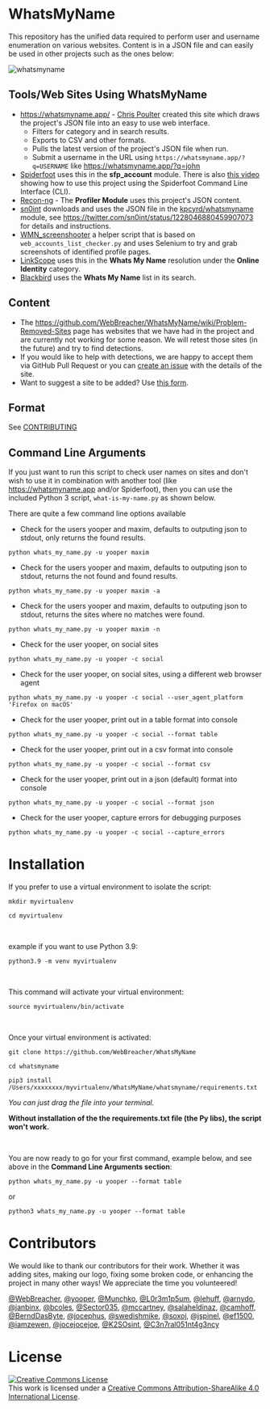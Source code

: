 # WhatsMyName

This repository has the unified data required to perform user and username enumeration on various websites. Content is in a JSON file and can easily be used in other projects such as the ones below:

![whatsmyname](whatsmyname.png)

## Tools/Web Sites Using WhatsMyName

* https://whatsmyname.app/ - [Chris Poulter](https://twitter.com/osintcombine) created this site which draws the project's JSON file into an easy to use web interface.
  * Filters for category and in search results.
  * Exports to CSV and other formats.
  * Pulls the latest version of the project's JSON file when run.
  * Submit a username in the URL using `https://whatsmyname.app/?q=USERNAME` like https://whatsmyname.app/?q=john
* [Spiderfoot](https://github.com/smicallef/spiderfoot) uses this in the **sfp_account** module. There is also [this video](https://asciinema.org/a/295923) showing how to use this project using the Spiderfoot Command Line Interface (CLI).
* [Recon-ng](https://github.com/lanmaster53/recon-ng) - The **Profiler Module** uses this project's JSON content.
* [sn0int](https://github.com/kpcyrd/sn0int) downloads and uses the JSON file in the [kpcyrd/whatsmyname](https://sn0int.com/r/kpcyrd/whatsmyname) module, see https://twitter.com/sn0int/status/1228046880459907073 for details and instructions.
* [WMN_screenshooter](https://github.com/swedishmike/WMN_screenshooter) a helper script that is based on `web_accounts_list_checker.py` and uses Selenium to try and grab screenshots of identified profile pages.
* [LinkScope](https://github.com/AccentuSoft/LinkScope_Client) uses this in the **Whats My Name** resolution under the **Online Identity** category.
* [Blackbird](https://github.com/p1ngul1n0/blackbird) uses the **Whats My Name** list in its search.


## Content

* The https://github.com/WebBreacher/WhatsMyName/wiki/Problem-Removed-Sites page has websites that we have had in the project and are currently not working for some reason. We will retest those sites (in the future) and try to find detections.
* If you would like to help with detections, we are happy to accept them via GitHub Pull Request or you can [create an issue](https://github.com/WebBreacher/WhatsMyName/issues) with the details of the site.
* Want to suggest a site to be added? Use [this form](https://spotinfo.co/535y).

## Format

See [CONTRIBUTING](CONTRIBUTING.md)

## Command Line Arguments
If you just want to run this script to check user names on sites and don't wish to use it in combination with another tool (like https://whatsmyname.app and/or Spiderfoot), then you can use the included Python 3 script, `what-is-my-name.py` as shown below.

There are quite a few command line options available

- Check for the users yooper and maxim, defaults to outputing json to stdout, only returns the found results.

`python whats_my_name.py -u yooper maxim`

- Check for the users yooper and maxim, defaults to outputing json to stdout, returns the not found and found results.

`python whats_my_name.py -u yooper maxim -a`

- Check for the users yooper and maxim, defaults to outputing json to stdout, returns the sites where no matches were found.

`python whats_my_name.py -u yooper maxim -n`

- Check for the user yooper, on social sites

`python whats_my_name.py -u yooper -c social`

- Check for the user yooper, on social sites, using a different web browser agent

`python whats_my_name.py -u yooper -c social --user_agent_platform 'Firefox on macOS' `

- Check for the user yooper, print out in a table format into console

`python whats_my_name.py -u yooper -c social --format table`

- Check for the user yooper, print out in a csv format into console

`python whats_my_name.py -u yooper -c social --format csv`

- Check for the user yooper, print out in a json (default) format into console

`python whats_my_name.py -u yooper -c social --format json`

- Check for the user yooper, capture errors for debugging purposes

`python whats_my_name.py -u yooper -c social --capture_errors`

# Installation
If you prefer to use a virtual environment to isolate the script:

```
mkdir myvirtualenv
```

```
cd myvirtualenv
```
<br>

example if you want to use Python 3.9:

```
python3.9 -m venv myvirtualenv
```
<br>

This command will activate your virtual environment:

```
source myvirtualenv/bin/activate
```
<br>

Once your virtual environment is activated:

```
git clone https://github.com/WebBreacher/WhatsMyName

```
```
cd whatsmyname
```

```
pip3 install /Users/xxxxxxxx/myvirtualenv/WhatsMyName/whatsmyname/requirements.txt
```
*You can just drag the file into your terminal.*

**Without installation of the the requirements.txt file (the Py libs), the script won't work.** 

<br>

You are now ready to go for your first command, example below, and see above in the **Command Line Arguments section**:

```
python whats_my_name.py -u yooper --format table
```

or

```
python3 whats_my_name.py -u yooper --format table
```
# Contributors
We would like to thank our contributors for their work. Whether it was adding sites, making our logo, fixing some broken code, or enhancing the project in many other ways! We appreciate the time you volunteered!

[@WebBreacher](https://github.com/WebBreacher/), [@yooper](https://github.com/yooper/), [@Munchko](https://github.com/Munchko/), [@L0r3m1p5um](https://github.com/L0r3m1p5um/), [@lehuff](https://github.com/lehuff/), [@arnydo](https://github.com/arnydo), [@janbinx](https://github.com/janbinx/), [@bcoles](https://github.com/bcoles), [@Sector035](https://github.com/sector035/), [@mccartney](https://github.com/mccartney), [@salaheldinaz](https://github.com/salaheldinaz), [@camhoff](https://github.com/spotlightc), [@BerndDasByte](https://github.com/BerndDasByte/), [@jocephus](https://github.com/jocephus/), [@swedishmike](https://github.com/swedishmike/), [@soxoj](https://github.com/soxoj/), [@jspinel](https://github.com/jspinel), [@ef1500](https://github.com/ef1500), [@iamzewen](https://github.com/iamzewen), [@jocejocejoe](https://github.com/jocejocejoe), [@K2SOsint](https://github.com/k2sosint), [@C3n7ral051nt4g3ncy](https://github.com/C3n7ral051nt4g3ncy)

# License
<a rel="license" href="http://creativecommons.org/licenses/by-sa/4.0/"><img alt="Creative Commons License" style="border-width:0" src="https://i.creativecommons.org/l/by-sa/4.0/88x31.png" /></a><br />This work is licensed under a <a rel="license" href="http://creativecommons.org/licenses/by-sa/4.0/">Creative Commons Attribution-ShareAlike 4.0 International License</a>.
